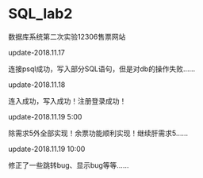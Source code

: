# SQL_lab2
数据库系统第二次实验12306售票网站


update-2018.11.17

连接psql成功，写入部分SQL语句，但是对db的操作失败……


update-2018.11.18

连入成功，写入成功！注册登录成功！


update-2018.11.19 5:00

除需求5外全部实现！余票功能顺利实现！继续肝需求5……

update-2018.11.19 10:00

修正了一些跳转bug、显示bug等等……
